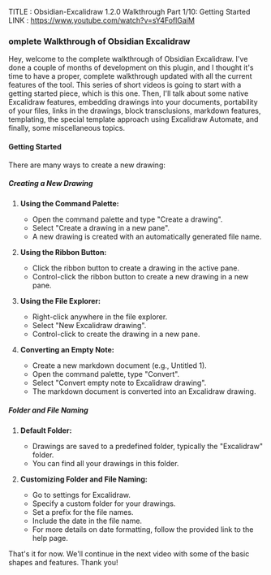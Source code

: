 
TITLE : Obsidian-Excalidraw 1.2.0 Walkthrough Part 1/10: Getting Started
LINK : https://www.youtube.com/watch?v=sY4FoflGaiM



### omplete Walkthrough of Obsidian Excalidraw

Hey, welcome to the complete walkthrough of Obsidian Excalidraw. I've done a couple of months of development on this plugin, and I thought it's time to have a proper, complete walkthrough updated with all the current features of the tool. This series of short videos is going to start with a getting started piece, which is this one. Then, I'll talk about some native Excalidraw features, embedding drawings into your documents, portability of your files, links in the drawings, block transclusions, markdown features, templating, the special template approach using Excalidraw Automate, and finally, some miscellaneous topics.

#### Getting Started

There are many ways to create a new drawing:

##### Creating a New Drawing

1. **Using the Command Palette:**
    
    - Open the command palette and type "Create a drawing".
    - Select "Create a drawing in a new pane".
    - A new drawing is created with an automatically generated file name.
2. **Using the Ribbon Button:**
    
    - Click the ribbon button to create a drawing in the active pane.
    - Control-click the ribbon button to create a new drawing in a new pane.
3. **Using the File Explorer:**
    
    - Right-click anywhere in the file explorer.
    - Select "New Excalidraw drawing".
    - Control-click to create the drawing in a new pane.
4. **Converting an Empty Note:**
    
    - Create a new markdown document (e.g., Untitled 1).
    - Open the command palette, type "Convert".
    - Select "Convert empty note to Excalidraw drawing".
    - The markdown document is converted into an Excalidraw drawing.

##### Folder and File Naming

1. **Default Folder:**
    
    - Drawings are saved to a predefined folder, typically the "Excalidraw" folder.
    - You can find all your drawings in this folder.
2. **Customizing Folder and File Naming:**
    
    - Go to settings for Excalidraw.
    - Specify a custom folder for your drawings.
    - Set a prefix for the file names.
    - Include the date in the file name.
    - For more details on date formatting, follow the provided link to the help page.

That's it for now. We'll continue in the next video with some of the basic shapes and features. Thank you!